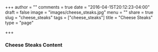+++
author = ""
comments = true
date = "2016-04-15T20:12:23-04:00"
draft = false
image = "images/cheese_steaks.jpg"
menu = ""
share = true
slug = "cheese_steaks"
tags = ["cheese_steaks"]
title = "Cheese Steaks"
type = "page"

+++

### Cheese Steaks Content